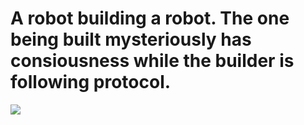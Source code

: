 # A robot building a robot. The one being built mysteriously has consiousness while the builder is following protocol.

![](images/img2.png)
